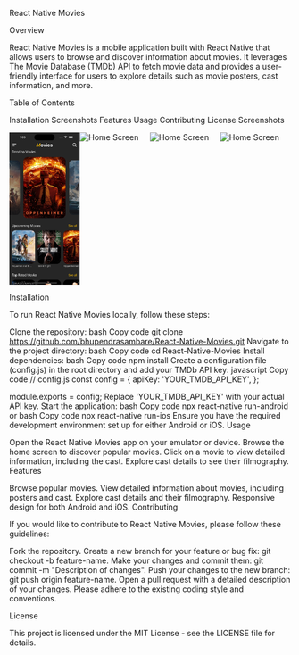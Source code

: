 React Native Movies

Overview

React Native Movies is a mobile application built with React Native that allows users to browse and discover information about movies. It leverages The Movie Database (TMDb) API to fetch movie data and provides a user-friendly interface for users to explore details such as movie posters, cast information, and more.

Table of Contents

Installation
Screenshots
Features
Usage
Contributing
License
Screenshots

<div style="display: flex; justify-content: space-between;">
  <img src="./images/home.png" alt="Home Screen" width="25%">
  <img src="./images/movie.png.png" alt="Home Screen" width="25%">
  <img src="./images/actor.png.png" alt="Home Screen" width="25%">
  <img src="./images/search.png.png" alt="Home Screen" width="25%">
</div>

Installation

To run React Native Movies locally, follow these steps:

Clone the repository:
bash
Copy code
git clone https://github.com/bhupendrasambare/React-Native-Movies.git
Navigate to the project directory:
bash
Copy code
cd React-Native-Movies
Install dependencies:
bash
Copy code
npm install
Create a configuration file (config.js) in the root directory and add your TMDb API key:
javascript
Copy code
// config.js
const config = {
  apiKey: 'YOUR_TMDB_API_KEY',
};

module.exports = config;
Replace 'YOUR_TMDB_API_KEY' with your actual API key.
Start the application:
bash
Copy code
npx react-native run-android
or
bash
Copy code
npx react-native run-ios
Ensure you have the required development environment set up for either Android or iOS.
Usage

Open the React Native Movies app on your emulator or device.
Browse the home screen to discover popular movies.
Click on a movie to view detailed information, including the cast.
Explore cast details to see their filmography.
Features

Browse popular movies.
View detailed information about movies, including posters and cast.
Explore cast details and their filmography.
Responsive design for both Android and iOS.
Contributing

If you would like to contribute to React Native Movies, please follow these guidelines:

Fork the repository.
Create a new branch for your feature or bug fix: git checkout -b feature-name.
Make your changes and commit them: git commit -m "Description of changes".
Push your changes to the new branch: git push origin feature-name.
Open a pull request with a detailed description of your changes.
Please adhere to the existing coding style and conventions.

License

This project is licensed under the MIT License - see the LICENSE file for details.